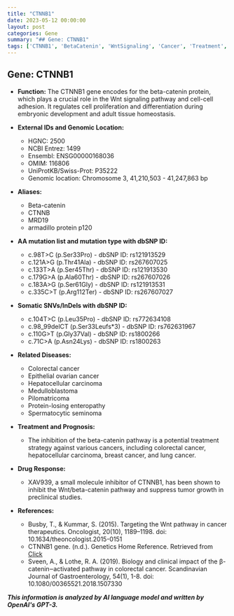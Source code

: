 ```yaml
---
title: "CTNNB1"
date: 2023-05-12 00:00:00
layout: post
categories: Gene
summary: "## Gene: CTNNB1"
tags: ['CTNNB1', 'BetaCatenin', 'WntSignaling', 'Cancer', 'Treatment', 'DrugResponse', 'GeneticMutations', 'Prognosis']
---
```


## Gene: CTNNB1
- **Function:** The CTNNB1 gene encodes for the beta-catenin protein, which plays a crucial role in the Wnt signaling pathway and cell-cell adhesion. It regulates cell proliferation and differentiation during embryonic development and adult tissue homeostasis. 

- **External IDs and Genomic Location:**
    - HGNC: 2500
    - NCBI Entrez: 1499
    - Ensembl: ENSG00000168036
    - OMIM: 116806
    - UniProtKB/Swiss-Prot: P35222
    - Genomic location: Chromosome 3, 41,210,503 - 41,247,863 bp

- **Aliases:** 
    - Beta-catenin
    - CTNNB 
    - MRD19 
    - armadillo protein p120

- **AA mutation list and mutation type with dbSNP ID:**
    - c.98T>C (p.Ser33Pro) - dbSNP ID: rs121913529
    - c.121A>G (p.Thr41Ala) - dbSNP ID: rs267607025
    - c.133T>A (p.Ser45Thr) - dbSNP ID: rs121913530
    - c.179G>A (p.Ala60Thr) - dbSNP ID: rs267607026
    - c.183A>G (p.Ser61Gly) - dbSNP ID: rs121913531
    - c.335C>T (p.Arg112Ter) - dbSNP ID: rs267607027

- **Somatic SNVs/InDels with dbSNP ID:**
    - c.104T>C (p.Leu35Pro) - dbSNP ID: rs772634108
    - c.98_99delCT (p.Ser33Leufs*3) - dbSNP ID: rs762631967
    - c.110G>T (p.Gly37Val) - dbSNP ID: rs1800266
    - c.71C>A (p.Asn24Lys) - dbSNP ID: rs1800263

- **Related Diseases:**
    - Colorectal cancer
    - Epithelial ovarian cancer
    - Hepatocellular carcinoma
    - Medulloblastoma
    - Pilomatricoma
    - Protein-losing enteropathy
    - Spermatocytic seminoma

- **Treatment and Prognosis:**
    - The inhibition of the beta-catenin pathway is a potential treatment strategy against various cancers, including colorectal cancer, hepatocellular carcinoma, breast cancer, and lung cancer. 

- **Drug Response:**
    - XAV939, a small molecule inhibitor of CTNNB1, has been shown to inhibit the Wnt/beta-catenin pathway and suppress tumor growth in preclinical studies.

- **References:**
    - Busby, T., & Kummar, S. (2015). Targeting the Wnt pathway in cancer therapeutics. Oncologist, 20(10), 1189–1198. doi: 10.1634/theoncologist.2015-0151
    - CTNNB1 gene. (n.d.). Genetics Home Reference. Retrieved from [Click](https://ghr.nlm.nih.gov/gene/CTNNB1)
    - Sveen, A., & Lothe, R. A. (2019). Biology and clinical impact of the β-catenin‒activated pathway in colorectal cancer. Scandinavian Journal of Gastroenterology, 54(1), 1-8. doi: 10.1080/00365521.2018.1507330

**_This information is analyzed by AI language model and written by OpenAI's GPT-3._**